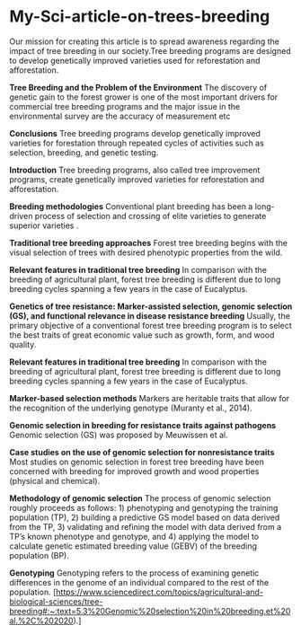 # My-Sci-article-on-trees-breeding
Our mission for creating this article is to spread awareness regarding the impact of tree breeding in our society.Tree breeding programs are designed to develop genetically improved varieties used for reforestation and afforestation.

**Tree Breeding and the Problem of the Environment**
The discovery of genetic gain to the forest grower is one of the most important drivers for commercial tree breeding programs and the major issue in the environmental survey are the accuracy of  measurement etc

**Conclusions**
Tree breeding programs develop genetically improved varieties for forestation through repeated cycles of activities such as selection, breeding, and genetic testing.  

**Introduction**
Tree breeding programs, also called tree improvement programs, create genetically improved varieties for reforestation and afforestation. 

**Breeding methodologies**
Conventional plant breeding has been a long-driven process of selection and crossing of elite varieties to generate superior varieties .

**Traditional tree breeding approaches**
Forest tree breeding begins with the visual selection of trees with desired phenotypic properties from the wild. 

**Relevant features in traditional tree breeding**
In comparison with the breeding of agricultural plant, forest tree breeding is different due to long breeding cycles spanning a few years in the case of Eucalyptus. 

**Genetics of tree resistance: Marker-assisted selection, genomic selection (GS), and functional relevance in disease resistance breeding**
Usually, the primary objective of a conventional forest tree breeding program is to select the best traits of great economic value such as growth, form, and wood quality. 

**Relevant features in traditional tree breeding**
In comparison with the breeding of agricultural plant, forest tree breeding is different due to long breeding cycles spanning a few years in the case of Eucalyptus. 

**Marker-based selection methods**
Markers are heritable traits that allow for the recognition of the underlying genotype (Muranty et al., 2014). 

**Genomic selection in breeding for resistance traits against pathogens**
Genomic selection (GS) was proposed by Meuwissen et al. 

**Case studies on the use of genomic selection for nonresistance traits**
Most studies on genomic selection in forest tree breeding have been concerned with breeding for improved growth and wood properties (physical and chemical). 

**Methodology of genomic selection**
The process of genomic selection roughly proceeds as follows: 1) phenotyping and genotyping the training population (TP), 2) building a predictive GS model based on data derived from the TP, 3) validating and refining the model with data derived from a TP’s known phenotype and genotype, and 4) applying the model to calculate genetic estimated breeding value (GEBV) of the breeding population (BP). 

**Genotyping**
Genotyping refers to the process of examining genetic differences in the genome of an individual compared to the rest of the population. 
[https://www.sciencedirect.com/topics/agricultural-and-biological-sciences/tree-breeding#:~:text=5.3%20Genomic%20selection%20in%20breeding,et%20al.%2C%202020).]

